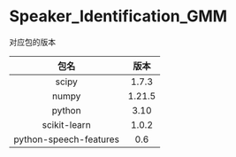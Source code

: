 # Speaker_Identification_GMM




对应包的版本

|          包名          |  版本  |
| :--------------------: | :----: |
|         scipy          | 1.7.3  |
|         numpy          | 1.21.5 |
|         python         |  3.10  |
|      scikit-learn      | 1.0.2  |
| python-speech-features |  0.6   |



